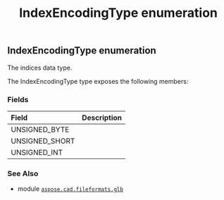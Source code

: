 ﻿---
title: IndexEncodingType enumeration
second_title: Aspose.CAD for Python via .NET API References
description: 
type: docs
weight: 490
url: /python-net/aspose.cad.fileformats.glb/indexencodingtype/
is_root: false
---

## IndexEncodingType enumeration

The indices data type.



The IndexEncodingType type exposes the following members:

### Fields
| Field | Description |
| :- | :- |
| UNSIGNED_BYTE |  |
| UNSIGNED_SHORT |  |
| UNSIGNED_INT |  |



### See Also
* module [`aspose.cad.fileformats.glb`](..)
